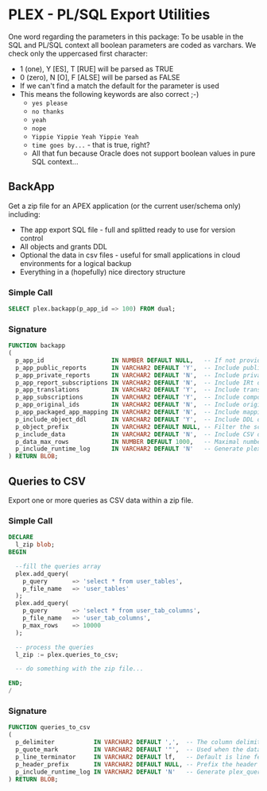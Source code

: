 # PLEX - PL/SQL Export Utilities

One word regarding the parameters in this package: To be usable in the SQL and PL/SQL context all boolean 
parameters are coded as varchars. We check only the uppercased first character:

- 1 (one), Y [ES], T [RUE] will be parsed as TRUE
- 0 (zero), N [O], F [ALSE] will be parsed as FALSE
- If we can't find a match the default for the parameter is used
- This means the following keywords are also correct ;-)
  - `yes please`
  - `no thanks`
  - `yeah`
  - `nope`
  - `Yippie Yippie Yeah Yippie Yeah`
  - `time goes by...` - that is true, right?
  - All that fun because Oracle does not support boolean values in pure SQL context...


## BackApp

Get a zip file for an APEX application (or the current user/schema only) including:

- The app export SQL file - full and splitted ready to use for version control
- All objects and grants DDL
- Optional the data in csv files - useful for small applications in cloud environments for a logical backup
- Everything in a (hopefully) nice directory structure 

### Simple Call

```sql
SELECT plex.backapp(p_app_id => 100) FROM dual;
```


### Signature

```sql
FUNCTION backapp
(
  p_app_id                   IN NUMBER DEFAULT NULL,   -- If not provided we simply skip the APEX app export.
  p_app_public_reports       IN VARCHAR2 DEFAULT 'Y',  -- Include public reports in your application export.
  p_app_private_reports      IN VARCHAR2 DEFAULT 'N',  -- Include private reports in your application export.
  p_app_report_subscriptions IN VARCHAR2 DEFAULT 'N',  -- Include IRt or IG subscription settings in your application export.
  p_app_translations         IN VARCHAR2 DEFAULT 'Y',  -- Include translations in your application export.
  p_app_subscriptions        IN VARCHAR2 DEFAULT 'Y',  -- Include component subscriptions.
  p_app_original_ids         IN VARCHAR2 DEFAULT 'N',  -- Include original workspace id, application id and component ids.
  p_app_packaged_app_mapping IN VARCHAR2 DEFAULT 'N',  -- Include mapping between the application and packaged application if it exists.                        
  p_include_object_ddl       IN VARCHAR2 DEFAULT 'Y',  -- Include DDL of current user/schema and its objects.
  p_object_prefix            IN VARCHAR2 DEFAULT NULL, -- Filter the schema objects with the provided object prefix.                        
  p_include_data             IN VARCHAR2 DEFAULT 'N',  -- Include CSV data of each table.
  p_data_max_rows            IN NUMBER DEFAULT 1000,   -- Maximal number of rows per table.                        
  p_include_runtime_log      IN VARCHAR2 DEFAULT 'N'   -- Generate plex_backapp_log.md in the root of the zip file.
) RETURN BLOB;
```


## Queries to CSV

Export one or more queries as CSV data within a zip file.


### Simple Call

```sql
DECLARE
  l_zip blob;
BEGIN

  --fill the queries array
  plex.add_query(
    p_query       => 'select * from user_tables',
    p_file_name   => 'user_tables'
  );
  plex.add_query(
    p_query       => 'select * from user_tab_columns',
    p_file_name   => 'user_tab_columns',
    p_max_rows    => 10000
  );

  -- process the queries
  l_zip := plex.queries_to_csv;

  -- do something with the zip file...

END;
/
```


### Signature

```sql
FUNCTION queries_to_csv
(
  p_delimiter           IN VARCHAR2 DEFAULT ',',  -- The column delimiter - there is also plex.tab as a helper function.
  p_quote_mark          IN VARCHAR2 DEFAULT '"',  -- Used when the data contains the delimiter character.
  p_line_terminator     IN VARCHAR2 DEFAULT lf,   -- Default is line feed (plex.lf) - there are also plex.crlf and plex.cr as helpers.
  p_header_prefix       IN VARCHAR2 DEFAULT NULL, -- Prefix the header line with this text.
  p_include_runtime_log IN VARCHAR2 DEFAULT 'N'   -- Generate plex_queries_to_csv_log.md in the root of the zip file.
) RETURN BLOB;
```


